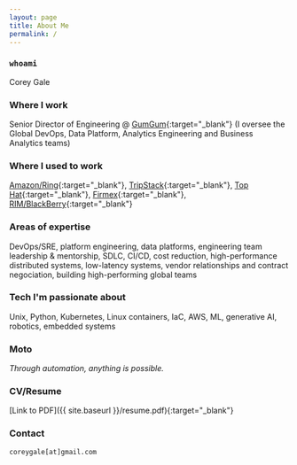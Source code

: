 ```yaml
---
layout: page
title: About Me
permalink: /
---
```


### `whoami`

Corey Gale

### Where I work

Senior Director of Engineering @ [GumGum](https://gumgum.com){:target="_blank"}
(I oversee the Global DevOps, Data Platform, Analytics Engineering and Business Analytics teams)

### Where I used to work

[Amazon/Ring](https://ring.com){:target="_blank"}, [TripStack](http://www.tripstack.com){:target="_blank"}, [Top Hat](https://tophat.com){:target="_blank"}, [Firmex](https://www.firmex.com){:target="_blank"}, [RIM/BlackBerry](http://web.blackberry.com){:target="_blank"}

### Areas of expertise

DevOps/SRE, platform engineering, data platforms, engineering team leadership & mentorship, SDLC, CI/CD, cost reduction, high-performance distributed systems, low-latency systems, vendor relationships and contract negociation, building high-performing global teams

### Tech I'm passionate about

Unix, Python, Kubernetes, Linux containers, IaC, AWS, ML, generative AI, robotics, embedded systems

### Moto

*Through automation, anything is possible.*

### CV/Resume

[Link to PDF]({{ site.baseurl }}/resume.pdf){:target="_blank"}

### Contact

`coreygale[at]gmail.com`
